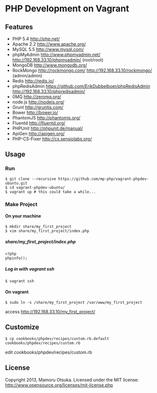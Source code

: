 # PHP Development on Vagrant

## Features

* PHP 5.4 http://php.net/
* Apache 2.2 http://www.apache.org/
* MySQL 5.5 http://www.mysql.com/
* phpMyAdmin http://www.phpmyadmin.net/ http://192.168.33.10/phpmyadmin/ (root/root)
* MongoDB http://www.mongodb.org/
* RockMongo http://rockmongo.com/ http://192.168.33.10/rockmongo/ (admin/admin)
* Redis http://redis.io/
* phpRedisAdmin https://github.com/ErikDubbelboer/phpRedisAdmin http://192.168.33.10/phpredisadmin/
* 0MQ http://zeromq.org/
* node.js http://nodejs.org/
* Grunt http://gruntjs.com/
* Bower http://bower.io/
* PhantomJS http://phantomjs.org/
* Fluentd http://fluentd.org/
* PHPUnit http://phpunit.de/manual/
* ApiGen http://apigen.org/
* PHP-CS-Fixer http://cs.sensiolabs.org/

## Usage

### Run

	$ git clone --recursive https://github.com/mp-php/vagrant-phpdev-ubuntu.git
	$ cd vagrant-phpdev-ubuntu/
	$ vagrant up # this could take a while...

### Make Project

#### On your machine

	$ mkdir share/my_first_project
	$ vim share/my_first_project/index.php

##### share/my_first_project/index.php

	<?php
	phpinfo();

##### Log in with vagrant ssh

	$ vagrant ssh

#### On vagrant

	$ sudo ln -s /share/my_first_project /var/www/my_first_project

access http://192.168.33.10/my_first_project/

## Customize

	$ cp cookbooks/phpdev/recipes/custom.rb.default cookbooks/phpdev/recipes/custom.rb

edit cookbooks/phpdev/recipes/custom.rb

## License

Copyright 2013, Mamoru Otsuka. Licensed under the MIT license: http://www.opensource.org/licenses/mit-license.php
